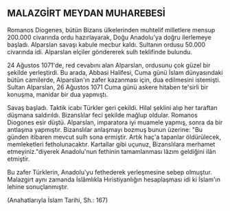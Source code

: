 ## MALAZGİRT MEYDAN MUHAREBESİ

Romanos Diogenes, bütün Bizans ülkelerinden muh­telif milletlere mensup 200.000 civarında ordu hazırla­yarak, Doğu Anadolu'ya doğru ilerlemeye başladı. Al­parslan savaşı kabule mecbur kaldı. Sultanın ordusu 50.000 civarında idi. Alparslan elçiler göndererek sulh teklifinde bulundu.

24 Ağustos 1071'de, red cevabını alan Alparslan, or­dusunu çok güzel bir şekilde yerleştirdi. Bu arada, Ab­basi Halifesi, Cuma günü İslam dünyasındaki bütün camilerde, Alparslan'ın zafer kazanması için, dua edil­mesini istemişti. Sultan Alparslan, 26 Ağustos 1071 Cu­ma günü askere hitaben te'sirli bir konuşma, manidar bir dua yapmıştı.

Savaş başladı. Taktik icabı Türkler geri çekildi. Hilal şeklini alıp her taraftan düşmana saldırıldı. Bizanslılar feci şekilde mağlup oldular. Romanos Diogones esir düştü. Alparslan, imparatora iyi muamele yapmış, son­ra da bir antlaşma yapmıştır. Bizanslılar anlaşmayı bozmuş bunun üzerine: "Bu günden itibaren mevcut sulh sona ermiştir. Artık haç'a tapanlar öldürülecek, memle­ketleri fetholunacaktır. Kartallar gibi uçunuz, Bizanslı­lara merhamet etmeyiniz."diyerek Anadolu'nun fethi­nin tamamlanması lâzım geldiğini ilân etmiştir.

Bu zafer Türklerin, Anadolu'yu fethederek yerleşme­sine sebep olmuştur. Malazgirt aynı zamanda İslâmlıkla Hıristiyanlığın hesaplaşması idi ki İslam'ın lehine sonuçlanmıştır.

(Anahatlarıyla İslam Tarihi, Sh.: 167)
